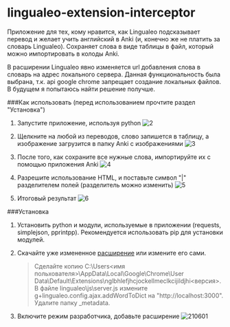 # lingualeo-extension-interceptor
Приложение для тех, кому нравится, как Lingualeo подсказывает перевод и желает учить английский в Anki (и, конечно же не платить за словарь Lingualeo). Сохраняет слова в виде таблицы в файл, который можно импортировать в колоды Anki.

В расширении Lingualeo явно изменяется url добавления слова в словарь на адрес локального сервера. Данная функциональность была выбрана, т.к. api google chrome запрещает создание локальных файлов. В будущем я попытаюсь найти решение получше.

###Как использовать (перед использованием прочтите раздел "Установка")
1. Запустите приложение, используя python
![2](https://cloud.githubusercontent.com/assets/7573215/8169784/8bf77b7a-13b4-11e5-9197-bbabf3e0143a.jpg)

2. Щелкните на любой из переводов, слово запишется в таблицу, а изображение загрузится в папку Anki с изображениями
![3](https://cloud.githubusercontent.com/assets/7573215/8169788/8e584a52-13b4-11e5-807b-39278da8b302.jpg)

3. После того, как сохраните все нужные слова, импортируйте их с помощью приложения Anki
![4](https://cloud.githubusercontent.com/assets/7573215/8169790/915372b8-13b4-11e5-8491-db89f9c141d2.jpg)

4. Разрешите использование HTML, и поставьте символ "|" разделителем полей (разделитель можно изменить)
![5](https://cloud.githubusercontent.com/assets/7573215/8169795/95baac40-13b4-11e5-82d6-ca4d6a986149.jpg)

5. Итоговый результат
![6](https://cloud.githubusercontent.com/assets/7573215/8169796/95c6b422-13b4-11e5-9727-7f548dcc01dd.jpg)


###Установка
1. Установить python и модули, используемые в приложении (requests, simplejson, pprintpp). Рекомендуется использовать pip для установки модулей.
2. Скачайте уже измененное [расширение](https://mega.co.nz/#F!8sFHjQZa!Tj0cZnarJo2N24SRFNWVMg) или измените его сами. 
    > Сделайте копию C:\Users\<имя польхователя>\AppData\Local\Google\Chrome\User Data\Default\Extensions\nglbhlefjhcjockellmeclkcijildjhi\<версия>\. В файле lingualeo\js\server.js измените g+lingualeo.config.ajax.addWordToDict на "http://localhost:3000". Удалите папку _metadata.

3. Включите режим разработчика, добавьте расширение
![210601](https://cloud.githubusercontent.com/assets/7573215/8169794/959ce23c-13b4-11e5-8234-6f0c0429e440.png)
